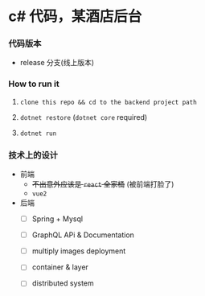 # c# 代码，某酒店后台

### 代码版本

- release 分支(线上版本)

### How to run it

1. `clone this repo && cd to the backend project path`

1. `dotnet restore` (`dotnet core` required)

1. `dotnet run`

### 技术上的设计

- 前端
    - ~~不出意外应该是 `react` 全家桶~~ (被前端打脸了)
    - `vue2`
- 后端
    - [  ] Spring + Mysql
    - [  ] GraphQL APi & Documentation
    - [  ] multiply images deployment
    - [  ] container & layer
    - [  ] distributed system

